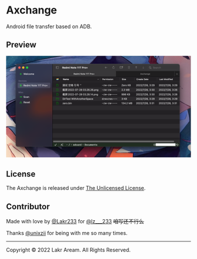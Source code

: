 # Axchange

Android file transfer based on ADB.

## Preview

![Preview](./Resource/Preview.png)

## License

The Axchange is released under [The Unlicensed License](./LICENSE).

## Contributor

Made with love by [@Lakr233](https://twitter.com/Lakr233) for [@lz___233](https://twitter.com/lz__233) ~~咱写还不行么~~

Thanks [@unixzii](https://twitter.com/unixzii) for being with me so many times.

---

Copyright © 2022 Lakr Aream. All Rights Reserved.
